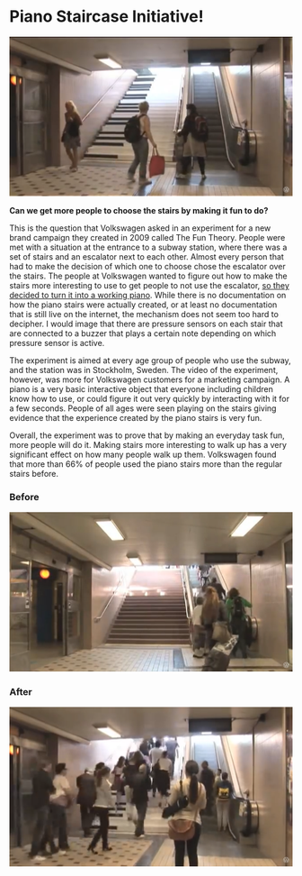 # Piano Staircase Initiative!

![Piano Staircase](piano-staircase.png)

**Can we get more people to choose the stairs by making it fun to do?**

This is the question that Volkswagen asked in an experiment for a new brand campaign they created in 2009 called The Fun Theory. People were met with a situation at the entrance to a subway station, where there was a set of stairs and an escalator next to each other. Almost every person that had to make the decision of which one to choose chose the escalator over the stairs. The people at Volkswagen wanted to figure out how to make the stairs more interesting to use to get people to not use the escalator, [so they decided to turn it into a working piano](https://www.youtube.com/watch?v=SByymar3bds). While there is no documentation on how the piano stairs were actually created, or at least no documentation that is still live on the internet, the mechanism does not seem too hard to decipher. I would image that there are pressure sensors on each stair that are connected to a buzzer that plays a certain note depending on which pressure sensor is active.

The experiment is aimed at every age group of people who use the subway, and the station was in Stockholm, Sweden. The video of the experiment, however, was more for Volkswagen customers for a marketing campaign. A piano is a very basic interactive object that everyone including children know how to use, or could figure it out very quickly by interacting with it for a few seconds. People of all ages were seen playing on the stairs giving evidence that the experience created by the piano stairs is very fun.

Overall, the experiment was to prove that by making an everyday task fun, more people will do it. Making stairs more interesting to walk up has a very significant effect on how many people walk up them. Volkswagen found that more than 66% of people used the piano stairs more than the regular stairs before.

### Before
![Piano Staircase Before](piano-staircase-escalator.png)
### After
![Piano Staircase After](piano-staircase-stairs.png)
